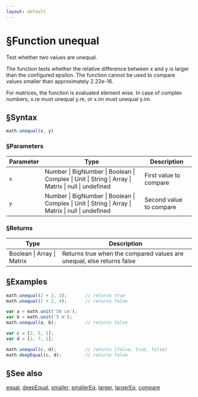 ```yaml
---
layout: default
---
```


<h1 id="function-unequal"><a href="#function-unequal">&sect;</a>Function unequal</h1>

Test whether two values are unequal.

The function tests whether the relative difference between x and y is
larger than the configured epsilon. The function cannot be used to compare
values smaller than approximately 2.22e-16.

For matrices, the function is evaluated element wise.
In case of complex numbers, x.re must unequal y.re, or x.im must unequal y.im.


<h2 id="syntax"><a href="#syntax">&sect;</a>Syntax</h2>

```js
math.unequal(x, y)
```

<h3 id="parameters"><a href="#parameters">&sect;</a>Parameters</h3>

Parameter | Type | Description
--------- | ---- | -----------
`x` | Number &#124; BigNumber &#124; Boolean &#124; Complex &#124; Unit &#124; String &#124; Array &#124; Matrix &#124; null &#124; undefined | First value to compare
`y` | Number &#124; BigNumber &#124; Boolean &#124; Complex &#124; Unit &#124; String &#124; Array &#124; Matrix &#124; null &#124; undefined | Second value to compare

<h3 id="returns"><a href="#returns">&sect;</a>Returns</h3>

Type | Description
---- | -----------
Boolean &#124; Array &#124; Matrix | Returns true when the compared values are unequal, else returns false


<h2 id="examples"><a href="#examples">&sect;</a>Examples</h2>

```js
math.unequal(2 + 2, 3);       // returns true
math.unequal(2 + 2, 4);       // returns false

var a = math.unit('50 cm');
var b = math.unit('5 m');
math.unequal(a, b);           // returns false

var c = [2, 5, 1];
var d = [2, 7, 1];

math.unequal(c, d);           // returns [false, true, false]
math.deepEqual(c, d);         // returns false
```


<h2 id="see-also"><a href="#see-also">&sect;</a>See also</h2>

[equal](equal.html),
[deepEqual](deepEqual.html),
[smaller](smaller.html),
[smallerEq](smallerEq.html),
[larger](larger.html),
[largerEq](largerEq.html),
[compare](compare.html)


<!-- Note: This file is automatically generated from source code comments. Changes made in this file will be overridden. -->
